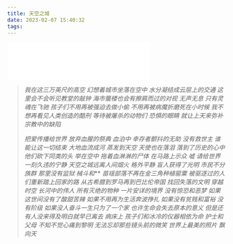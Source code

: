 ```yaml
---
title: 天空之城
date: 2023-02-07 15:40:32
tags:
---
```


<iframe  autoplay="false" frameborder="no" border="0" marginwidth="0" marginheight="0" width=330 height=86 src="//music.163.com/outchain/player?type=2&id=183296&auto=1&height=66"></iframe>

> *我在这三万英尺的高空*
> *幻想着城市坐落在空中*
> *水分凝结成云层上的交通*
> *这里会不会听见教堂的敲钟*
> *海市蜃楼也会有擦肩而过的对视*
> *无声无息*<!--more-->
> *只有灵魂在飞驰*
> *孩子们不用再被强迫去做小偷*
> *不用再被病魔折磨死在小时候*
> *我不想再看见人类创造的酷刑*
> *等待被屠杀的动物们*
> *恐惧的眼睛*
> *就让上天来弥补宗教中的缺陷*
>
> *把爱传播给世界*
> *放弃血腥的祭典*
> *血泊中 幸存者颤抖的无助*
> *没有救世主 谁能让这一切结束*
> *大地血流成河*
> *蒸发到天空*
> *天使也在落泪*
> *落到了历史的心中*
> *他们砍下同类的头 举在空中*
> *拖着血淋淋的尸体*
> *在马路上示众*
> *嘘 请给世界一刻久违的宁静*
> *天空之城远离人间烟火 格外平静*
> *盲人获得了光明*
> *市民不分族群*
> *那里没有监狱 械斗和***
> *苗瑶部落不再在金三角种植罂粟*
> *被驱逐过的人们重新踏上回家的路*
> *从古希腊到罗马再到巴比伦帝国*
> *找回失落的文明 穿越时空*
> *长河中的伟人 所有灭绝的物种*
> *一片安详的境界 没有惊恐和恶梦*
> *如果这世间没有了酸甜苦辣*
> *如果不用再为生活奔波挣扎*
> *如果没有贫贱和富裕 没有阶级*
> *如果没人奋斗一生只为了一个家*
> *也许生命会失去原本的意义*
> *但是还有人没来得及明白就早已离去*
> *病床上*
> *孩子们和冰冷的仪器相依为命*
> *护士和父母 不知不觉心痛到黎明*
> *无法忘却那些镜头前的微笑*
> *世界上最美的照片*
> *飘向天*
